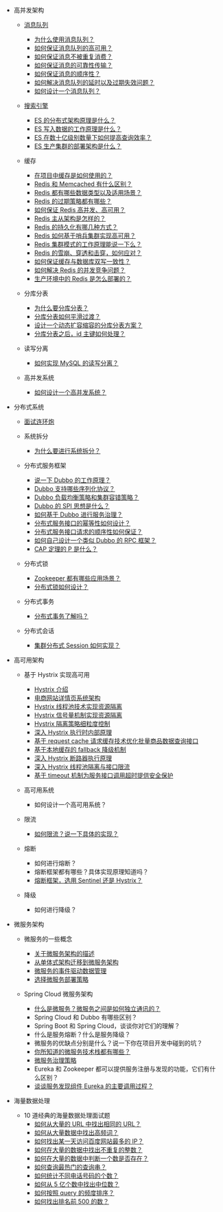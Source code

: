 - 高并发架构

  - [消息队列](nova-tools/src/main/java/com/nova/tools/doc/advanced/high-concurrency/mq-interview.md)

    - [为什么使用消息队列？](nova-tools/src/main/java/com/nova/tools/doc/advanced/high-concurrency/why-mq.md)
    - [如何保证消息队列的高可用？](nova-tools/src/main/java/com/nova/tools/doc/advanced/high-concurrency/how-to-ensure-high-availability-of-message-queues.md)
    - [如何保证消息不被重复消费？](nova-tools/src/main/java/com/nova/tools/doc/advanced/high-concurrency/how-to-ensure-that-messages-are-not-repeatedly-consumed.md)
    - [如何保证消息的可靠性传输？](nova-tools/src/main/java/com/nova/tools/doc/advanced/high-concurrency/how-to-ensure-the-reliable-transmission-of-messages.md)
    - [如何保证消息的顺序性？](nova-tools/src/main/java/com/nova/tools/doc/advanced/high-concurrency/how-to-ensure-the-order-of-messages.md)
    - [如何解决消息队列的延时以及过期失效问题？](nova-tools/src/main/java/com/nova/tools/doc/advanced/high-concurrency/mq-time-delay-and-expired-failure.md)
    - [如何设计一个消息队列？](nova-tools/src/main/java/com/nova/tools/doc/advanced/high-concurrency/mq-design.md)

  - [搜索引擎](nova-tools/src/main/java/com/nova/tools/doc/advanced/high-concurrency/es-introduction.md)

    - [ES 的分布式架构原理是什么？](nova-tools/src/main/java/com/nova/tools/doc/advanced/high-concurrency/es-architecture.md)
    - [ES 写入数据的工作原理是什么？](nova-tools/src/main/java/com/nova/tools/doc/advanced/high-concurrency/es-write-query-search.md)
    - [ES 在数十亿级别数量下如何提高查询效率？](nova-tools/src/main/java/com/nova/tools/doc/advanced/high-concurrency/es-optimizing-query-performance.md)
    - [ES 生产集群的部署架构是什么？](nova-tools/src/main/java/com/nova/tools/doc/advanced/high-concurrency/es-production-cluster.md)

  - 缓存

    - [在项目中缓存是如何使用的？](nova-tools/src/main/java/com/nova/tools/doc/advanced/high-concurrency/why-cache.md)
    - [Redis 和 Memcached 有什么区别？](nova-tools/src/main/java/com/nova/tools/doc/advanced/high-concurrency/redis-single-thread-model.md)
    - [Redis 都有哪些数据类型以及适用场景？](nova-tools/src/main/java/com/nova/tools/doc/advanced/high-concurrency/redis-data-types.md)
    - [Redis 的过期策略都有哪些？](nova-tools/src/main/java/com/nova/tools/doc/advanced/high-concurrency/redis-expiration-policies-and-lru.md)
    - [如何保证 Redis 高并发、高可用？](nova-tools/src/main/java/com/nova/tools/doc/advanced/high-concurrency/how-to-ensure-high-concurrency-and-high-availability-of-redis.md)
    - [Redis 主从架构是怎样的？](nova-tools/src/main/java/com/nova/tools/doc/advanced/high-concurrency/redis-master-slave.md)
    - [Redis 的持久化有哪几种方式？](nova-tools/src/main/java/com/nova/tools/doc/advanced/high-concurrency/redis-persistence.md)
    - [Redis 如何基于哨兵集群实现高可用？](nova-tools/src/main/java/com/nova/tools/doc/advanced/high-concurrency/redis-sentinel.md)
    - [Redis 集群模式的工作原理能说一下么？](nova-tools/src/main/java/com/nova/tools/doc/advanced/high-concurrency/redis-cluster.md)
    - [Redis 的雪崩、穿透和击穿，如何应对？](nova-tools/src/main/java/com/nova/tools/doc/advanced/high-concurrency/redis-caching-avalanche-and-caching-penetration.md)
    - [如何保证缓存与数据库双写一致性？](nova-tools/src/main/java/com/nova/tools/doc/advanced/high-concurrency/redis-consistence.md)
    - [如何解决 Redis 的并发竞争问题？](nova-tools/src/main/java/com/nova/tools/doc/advanced/high-concurrency/redis-cas.md)
    - [生产环境中的 Redis 是怎么部署的？](nova-tools/src/main/java/com/nova/tools/doc/advanced/high-concurrency/redis-production-environment.md)

  - 分库分表

    - [为什么要分库分表？](nova-tools/src/main/java/com/nova/tools/doc/advanced/high-concurrency/database-shard.md)
    - [分库分表如何平滑过渡？](nova-tools/src/main/java/com/nova/tools/doc/advanced/high-concurrency/database-shard-method.md)
    - [设计一个动态扩容缩容的分库分表方案？](nova-tools/src/main/java/com/nova/tools/doc/advanced/high-concurrency/database-shard-dynamic-expand.md)
    - [分库分表之后，id 主键如何处理？](nova-tools/src/main/java/com/nova/tools/doc/advanced/high-concurrency/database-shard-global-id-generate.md)

  - 读写分离

    - [如何实现 MySQL 的读写分离？](nova-tools/src/main/java/com/nova/tools/doc/advanced/high-concurrency/mysql-read-write-separation.md)

  - 高并发系统
    - [如何设计一个高并发系统？](nova-tools/src/main/java/com/nova/tools/doc/advanced/high-concurrency/high-concurrency-design.md)

* 分布式系统

  - [面试连环炮](nova-tools/src/main/java/com/nova/tools/doc/advanced/distributed-system/distributed-system-interview.md)
  - 系统拆分

    - [为什么要进行系统拆分？](nova-tools/src/main/java/com/nova/tools/doc/advanced/distributed-system/why-dubbo.md)

  - 分布式服务框架

    - [说一下 Dubbo 的工作原理？](nova-tools/src/main/java/com/nova/tools/doc/advanced/distributed-system/dubbo-operating-principle.md)
    - [Dubbo 支持哪些序列化协议？](nova-tools/src/main/java/com/nova/tools/doc/advanced/distributed-system/dubbo-serialization-protocol.md)
    - [Dubbo 负载均衡策略和集群容错策略？](nova-tools/src/main/java/com/nova/tools/doc/advanced/distributed-system/dubbo-load-balancing.md)
    - [Dubbo 的 SPI 思想是什么？](nova-tools/src/main/java/com/nova/tools/doc/advanced/distributed-system/dubbo-spi.md)
    - [如何基于 Dubbo 进行服务治理？](nova-tools/src/main/java/com/nova/tools/doc/advanced/distributed-system/dubbo-service-management.md)
    - [分布式服务接口的幂等性如何设计？](nova-tools/src/main/java/com/nova/tools/doc/advanced/distributed-system/distributed-system-idempotency.md)
    - [分布式服务接口请求的顺序性如何保证？](nova-tools/src/main/java/com/nova/tools/doc/advanced/distributed-system/distributed-system-request-sequence.md)
    - [如何自己设计一个类似 Dubbo 的 RPC 框架？](nova-tools/src/main/java/com/nova/tools/doc/advanced/distributed-system/dubbo-rpc-design.md)
    - [CAP 定理的 P 是什么？](nova-tools/src/main/java/com/nova/tools/doc/advanced/distributed-system/distributed-system-cap.md)

  - 分布式锁

    - [Zookeeper 都有哪些应用场景？](nova-tools/src/main/java/com/nova/tools/doc/advanced/distributed-system/zookeeper-application-scenarios.md)
    - [分布式锁如何设计？](nova-tools/src/main/java/com/nova/tools/doc/advanced/distributed-system/distributed-lock-redis-vs-zookeeper.md)

  - 分布式事务

    - [分布式事务了解吗？](nova-tools/src/main/java/com/nova/tools/doc/advanced/distributed-system/distributed-transaction.md)

  - 分布式会话
    - [集群分布式 Session 如何实现？](nova-tools/src/main/java/com/nova/tools/doc/advanced/distributed-system/distributed-session.md)

* 高可用架构

  - 基于 Hystrix 实现高可用

    - [Hystrix 介绍](nova-tools/src/main/java/com/nova/tools/doc/advanced/high-availability/hystrix-introduction.md)
    - [电商网站详情页系统架构](nova-tools/src/main/java/com/nova/tools/doc/advanced/high-availability/e-commerce-website-detail-page-architecture.md)
    - [Hystrix 线程池技术实现资源隔离](nova-tools/src/main/java/com/nova/tools/doc/advanced/high-availability/hystrix-thread-pool-isolation.md)
    - [Hystrix 信号量机制实现资源隔离](nova-tools/src/main/java/com/nova/tools/doc/advanced/high-availability/hystrix-semphore-isolation.md)
    - [Hystrix 隔离策略细粒度控制](nova-tools/src/main/java/com/nova/tools/doc/advanced/high-availability/hystrix-execution-isolation.md)
    - [深入 Hystrix 执行时内部原理](nova-tools/src/main/java/com/nova/tools/doc/advanced/high-availability/hystrix-process.md)
    - [基于 request cache 请求缓存技术优化批量商品数据查询接口](nova-tools/src/main/java/com/nova/tools/doc/advanced/high-availability/hystrix-request-cache.md)
    - [基于本地缓存的 fallback 降级机制](nova-tools/src/main/java/com/nova/tools/doc/advanced/high-availability/hystrix-fallback.md)
    - [深入 Hystrix 断路器执行原理](nova-tools/src/main/java/com/nova/tools/doc/advanced/high-availability/hystrix-circuit-breaker.md)
    - [深入 Hystrix 线程池隔离与接口限流](nova-tools/src/main/java/com/nova/tools/doc/advanced/high-availability/hystrix-thread-pool-current-limiting.md)
    - [基于 timeout 机制为服务接口调用超时提供安全保护](nova-tools/src/main/java/com/nova/tools/doc/advanced/high-availability/hystrix-timeout.md)

  - 高可用系统

    - 如何设计一个高可用系统？

  - 限流

    - [如何限流？说一下具体的实现？](nova-tools/src/main/java/com/nova/tools/doc/advanced/high-concurrency/how-to-limit-current.md)

  - 熔断

    - 如何进行熔断？
    - 熔断框架都有哪些？具体实现原理知道吗？
    - [熔断框架，选用 Sentinel 还是 Hystrix？](nova-tools/src/main/java/com/nova/tools/doc/advanced/high-availability/sentinel-vs-hystrix.md)

  - 降级
    - 如何进行降级？

* 微服务架构

  - 微服务的一些概念

    - [关于微服务架构的描述](nova-tools/src/main/java/com/nova/tools/doc/advanced/micro-services/microservices-introduction.md)
    - [从单体式架构迁移到微服务架构](nova-tools/src/main/java/com/nova/tools/doc/advanced/micro-services/migrating-from-a-monolithic-architecture-to-a-microservices-architecture.md)
    - [微服务的事件驱动数据管理](nova-tools/src/main/java/com/nova/tools/doc/advanced/micro-services/event-driven-data-management-for-microservices.md)
    - [选择微服务部署策略](nova-tools/src/main/java/com/nova/tools/doc/advanced/micro-services/choose-microservice-deployment-strategy.md)

  - Spring Cloud 微服务架构
    - [什么是微服务？微服务之间是如何独立通讯的？](nova-tools/src/main/java/com/nova/tools/doc/advanced/micro-services/what's-microservice-how-to-communicate.md)
    - Spring Cloud 和 Dubbo 有哪些区别？
    - Spring Boot 和 Spring Cloud，谈谈你对它们的理解？
    - 什么是服务熔断？什么是服务降级？
    - 微服务的优缺点分别是什么？说一下你在项目开发中碰到的坑？
    - [你所知道的微服务技术栈都有哪些？](nova-tools/src/main/java/com/nova/tools/doc/advanced/micro-services/micro-services-technology-stack.md)
    - [微服务治理策略](nova-tools/src/main/java/com/nova/tools/doc/advanced/micro-services/micro-service-governance.md)
    - Eureka 和 Zookeeper 都可以提供服务注册与发现的功能，它们有什么区别？
    - [谈谈服务发现组件 Eureka 的主要调用过程？](nova-tools/src/main/java/com/nova/tools/doc/advanced/micro-services/how-eureka-enable-service-discovery-and-service-registration.md)

* 海量数据处理
  - 10 道经典的海量数据处理面试题
    - [如何从大量的 URL 中找出相同的 URL？](nova-tools/src/main/java/com/nova/tools/doc/advanced/big-data/find-common-urls.md)
    - [如何从大量数据中找出高频词？](nova-tools/src/main/java/com/nova/tools/doc/advanced/big-data/find-top-100-words.md)
    - [如何找出某一天访问百度网站最多的 IP？](nova-tools/src/main/java/com/nova/tools/doc/advanced/big-data/find-top-1-ip.md)
    - [如何在大量的数据中找出不重复的整数？](nova-tools/src/main/java/com/nova/tools/doc/advanced/big-data/find-no-repeat-number.md)
    - [如何在大量的数据中判断一个数是否存在？](nova-tools/src/main/java/com/nova/tools/doc/advanced/big-data/find-a-number-if-exists.md)
    - [如何查询最热门的查询串？](nova-tools/src/main/java/com/nova/tools/doc/advanced/big-data/find-hotest-query-string.md)
    - [如何统计不同电话号码的个数？](nova-tools/src/main/java/com/nova/tools/doc/advanced/big-data/count-different-phone-numbers.md)
    - [如何从 5 亿个数中找出中位数？](nova-tools/src/main/java/com/nova/tools/doc/advanced/big-data/find-mid-value-in-500-millions.md)
    - [如何按照 query 的频度排序？](nova-tools/src/main/java/com/nova/tools/doc/advanced/big-data/sort-the-query-strings-by-counts.md)
    - [如何找出排名前 500 的数？](nova-tools/src/main/java/com/nova/tools/doc/advanced/big-data/find-rank-top-500-numbers.md)
